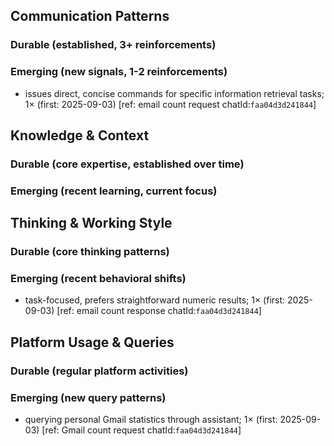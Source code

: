 ## Communication Patterns
### Durable (established, 3+ reinforcements)

### Emerging (new signals, 1-2 reinforcements)
- issues direct, concise commands for specific information retrieval tasks; 1× (first: 2025-09-03) [ref: email count request chatId:`faa04d3d241844`]

## Knowledge & Context
### Durable (core expertise, established over time)

### Emerging (recent learning, current focus)

## Thinking & Working Style
### Durable (core thinking patterns)

### Emerging (recent behavioral shifts)
- task-focused, prefers straightforward numeric results; 1× (first: 2025-09-03) [ref: email count response chatId:`faa04d3d241844`]

## Platform Usage & Queries
### Durable (regular platform activities)

### Emerging (new query patterns)
- querying personal Gmail statistics through assistant; 1× (first: 2025-09-03) [ref: Gmail count request chatId:`faa04d3d241844`]